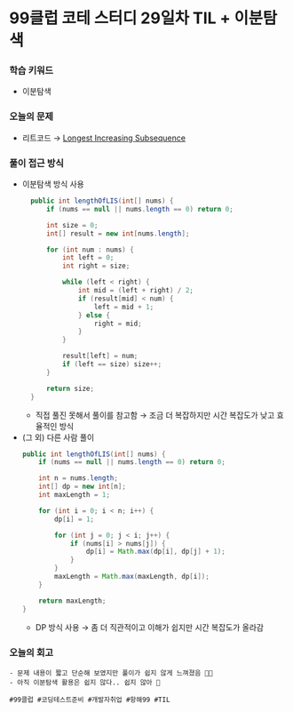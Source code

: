 # 99클럽 코테 스터디 29일차 TIL + 이분탐색

### 학습 키워드
- 이분탐색

### 오늘의 문제
- 리트코드 → [Longest Increasing Subsequence](https://leetcode.com/problems/longest-increasing-subsequence/description/)

### 풀이 접근 방식
- 이분탐색 방식 사용
  ```java
    public int lengthOfLIS(int[] nums) {
        if (nums == null || nums.length == 0) return 0;

        int size = 0;
        int[] result = new int[nums.length];

        for (int num : nums) {
            int left = 0;
            int right = size;

            while (left < right) {
                int mid = (left + right) / 2;
                if (result[mid] < num) {
                    left = mid + 1;
                } else {
                    right = mid;
                }
            }

            result[left] = num;
            if (left == size) size++;
        }

        return size;
    }
  ```
  - 직접 풀진 못해서 풀이를 참고함 → 조금 더 복잡하지만 시간 복잡도가 낮고 효율적인 방식
- (그 외) 다른 사람 풀이
  ```java
  public int lengthOfLIS(int[] nums) {
      if (nums == null || nums.length == 0) return 0;
  
      int n = nums.length;
      int[] dp = new int[n];
      int maxLength = 1;
  
      for (int i = 0; i < n; i++) {
          dp[i] = 1;
  
          for (int j = 0; j < i; j++) {
              if (nums[i] > nums[j]) {
                  dp[i] = Math.max(dp[i], dp[j] + 1);
              }
          }
          maxLength = Math.max(maxLength, dp[i]);
      }
  
      return maxLength;
  }
  ```
  - DP 방식 사용 → 좀 더 직관적이고 이해가 쉽지만 시간 복잡도가 올라감
### 오늘의 회고
    - 문제 내용이 짧고 단순해 보였지만 풀이가 쉽지 않게 느껴졌음 😵‍💫
    - 아직 이분탐색 활용은 쉽지 않다.. 쉽지 않아 🥲

``#99클럽 #코딩테스트준비 #개발자취업 #항해99 #TIL``